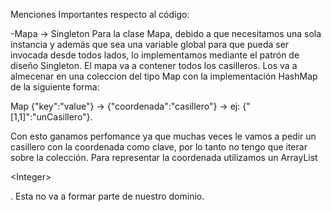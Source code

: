 Menciones Importantes respecto al código:

-Mapa -> Singleton
Para la clase Mapa, debido a que necesitamos una sola instancia y además que sea una variable global para que pueda ser invocada desde todos lados, lo implementamos
mediante el patrón de diseño Singleton.
El mapa va a contener todos los casilleros. Los va a almecenar en una coleccion del tipo Map con la implementación HashMap de la siguiente forma:

Map {"key":"value"}  -> {"coordenada":"casillero"} -> ej: {"[1,1]":"unCasillero"}.

Con esto ganamos perfomance ya que muchas veces le vamos a pedir un casillero con la coordenada como clave, por lo tanto no tengo que iterar sobre la colección.
Para representar la coordenada utilizamos un ArrayList

&lt;Integer&gt;

. Esta no va a formar parte de nuestro dominio.
